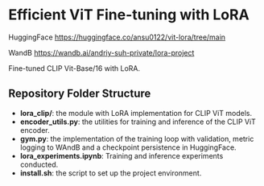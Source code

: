 # Efficient ViT Fine-tuning with LoRA

HuggingFace
https://huggingface.co/ansu0122/vit-lora/tree/main

WandB
https://wandb.ai/andriy-suh-private/lora-project

Fine-tuned CLIP Vit-Base/16 with LoRA.

## Repository Folder Structure

- **lora_clip/**: the module with LoRA implementation for CLIP ViT models.
- **encoder_utils.py**: the utilities for training and inference of the CLIP ViT encoder.
- **gym.py**: the implementation of the training loop with validation, metric logging to WAndB and a checkpoint persistence in HuggingFace.
- **lora_experiments.ipynb**: Training and inference experiments conducted.
- **install.sh**: the script to set up the project environment.